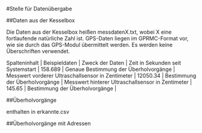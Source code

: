 #Stelle für Datenübergabe

##Daten aus der Kesselbox

Die Daten aus der Kesselbox heißen messdatenX.txt, wobei X eine fortlaufende natürliche Zahl ist.
GPS-Daten liegen im GPRMC-Format vor, wie sie durch das GPS-Modul übermittelt werden.
Es werden keine Überschriften verwendet.

Spalteninhalt | Beispieldaten | Zweck der Daten |
Zeit in Sekunden seit Systemstart | 158.689 | Genaue Bestimmung der Überholvorgänge |
Messwert vorderer Ultraschallsensor in Zentimeter | 12050.34 | Bestimmung der Überholvorgänge |
Messwert hinterer Ultraschallsensor in Zentimeter | 145.65 | Bestimmung der Überholvorgänge |


##Überholvorgänge

enthalten in erkannte.csv

##Überholvorgänge mit Adressen
